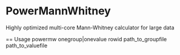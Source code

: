 # PowerMannWhitney
Highly optimized multi-core Mann-Whitney calculator for large data

== Usage
powermw onegroup|onevalue rowid path_to_groupfile path_to_valuefile
